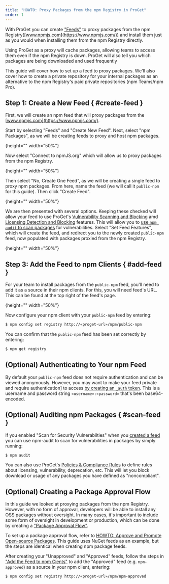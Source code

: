 ```yaml
---
title: "HOWTO: Proxy Packages from the npm Registry in ProGet"
order: 1
---
```


With ProGet you can create ["Feeds"](/docs/proget/feeds/feed-overview) to proxy packages from the npm Registry([www.npmjs.com](https://www.npmjs.com/)) and install them just as you would when installing them from the npm Registry directly. 

Using ProGet as a proxy will cache packages, allowing teams to access them even if the npm Registry is down. ProGet will also tell you which packages are being downloaded and used frequently

This guide will cover how to set up a feed to proxy packages. We'll also cover how to create a private repository for your internal packages as an alternative to the npm Registry's paid private repositories (npm Teams/npm Pro).

## Step 1: Create a New Feed { #create-feed }

First, we will create an npm feed that will proxy packages from the [www.npmjs.com](https://www.npmjs.com/).

Start by selecting "Feeds" and "Create New Feed". Next, select "npm Packages", as we will be creating feeds to proxy and host npm packages.

![](){height="" width="50%"}

Now select "Connect to npmJS.org" which will allow us to proxy packages from the npm Registry.

![](){height="" width="50%"}

Then select "No, Create One Feed", as we will be creating a single feed to proxy npm packages. From here, name the feed (we will call it `public-npm` for this guide). Then click "Create Feed".

![](){height="" width="50%"}

We are then presented with several options. Keeping these checked will allow your feed to use ProGet's [Vulnerability Scanning and Blocking](/docs/proget/sca/vulnerabilities) amd [Licensing Detection and Blocking](https://docs.inedo.com/docs/proget/sca/licenses) features. This will allow you to [use `npm audit` to scan packages](#scan-feed) for vulnerabilities. Select "Set Feed Features", which will create the feed, and redirect you to the newly created `public-npm` feed, now populated with packages proxied from the npm Registry.

![](){height="" width="50%"}

## Step 3: Add the Feed to npm Clients { #add-feed }

For your team to install packages from the `public-npm` feed, you'll need to add it as a source in their npm clients. For this, you will need feed's URL. This can be found at the top right of the feed's page.

![](){height="" width="50%"}

Now configure your npm client with your `public-npm` feed by entering: 

```bash
$ npm config set registry http://«proget-url»/npm/public-npm
```

You can confirm that the `public-npm` feed has been set correctly by entering:

```bash
$ npm get registry
```

## (Optional) Authenticating to Your npm Feed

By default your `public-npm` feed does not require authentication and can be viewed anonymously. However, you may want to make your feed private and require authentication] to access [by creating an `_auth` token](/docs/proget/feeds/npm#authenticating-to-npm-feeds). This is a username and password string `«username»:«password»` that's been base64-encoded. 

## (Optional) Auditing npm Packages { #scan-feed }

If you enabled "Scan for Security Vulnerabilties" when you [created a feed](#create-feed) you can use npm-audit to scan for vulnerabilities in packages by simply running:

```bash
$ npm audit
```

You can also use ProGet's [Policies & Compliance Rules](https://docs.inedo.com/docs/proget/sca/policies) to define rules about licensing, vulnerability, deprecation, etc. This will let you block download or usage of any packages you have defined as "noncompliant".

## (Optional) Creating a Package Approval Flow

In this guide we looked at proxying packages from the npm Registry. However, with no form of approval, developers will be able to install any OSS packages without oversight. In many cases, it's important to include some form of oversight in development or production, which can be done by creating a ["Package Approval Flow"](/docs/proget/packages/package-promotion).

To set up a package approval flow, refer to [HOWTO: Approve and Promote Open-source Packages](/docs/proget/packages/package-promotion/proget-howto-promote-packages). This guide uses NuGet feeds as an example, but the steps are identical when creating npm package feeds.

After creating your "Unapproved" and "Approved" feeds, follow the steps in ["Add the Feed to npm Cients"](#add-feed) to add the "Approved" feed (e.g. `npm-approved`) as a source in your npm client, entering:

```bash
$ npm config set registry http://«proget-url»/npm/npm-approved
```
